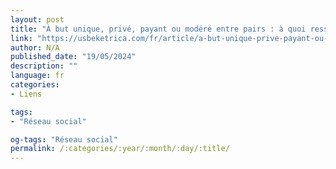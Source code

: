 ```yaml
---
layout: post
title: "À but unique, privé, payant ou modéré entre pairs : à quoi ressemble le réseau social de demain ?"
link: "https://usbeketrica.com/fr/article/a-but-unique-prive-payant-ou-modere-entre-pairs-a-quoi-ressemble-le-reseau-social-de-demain"
author: N/A
published_date: "19/05/2024"
description: ""
language: fr
categories:
- Liens

tags:
- "Réseau social"

og-tags: "Réseau social"
permalink: /:categories/:year/:month/:day/:title/
---
```

